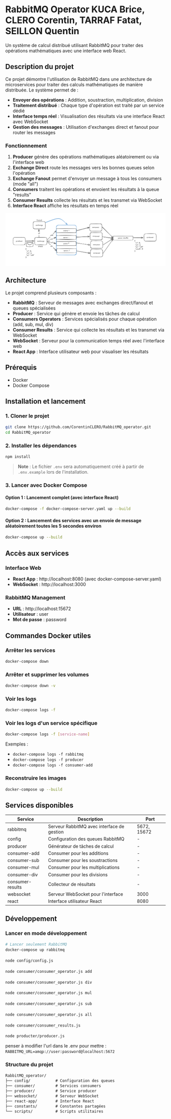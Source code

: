 # RabbitMQ Operator KUCA Brice, CLERO Corentin, TARRAF Fatat, SEILLON Quentin

Un système de calcul distribué utilisant RabbitMQ pour traiter des opérations mathématiques avec une interface web React.

## Description du projet

Ce projet démontre l'utilisation de RabbitMQ dans une architecture de microservices pour traiter des calculs mathématiques de manière distribuée. Le système permet de :

- **Envoyer des opérations** : Addition, soustraction, multiplication, division
- **Traitement distribué** : Chaque type d'opération est traité par un service dédié
- **Interface temps réel** : Visualisation des résultats via une interface React avec WebSocket
- **Gestion des messages** : Utilisation d'exchanges direct et fanout pour router les messages

### Fonctionnement

1. **Producer** génère des opérations mathématiques aléatoirement ou via l'interface web
2. **Exchange Direct** route les messages vers les bonnes queues selon l'opération
3. **Exchange Fanout** permet d'envoyer un message à tous les consumers (mode "all")
4. **Consumers** traitent les opérations et envoient les résultats à la queue "results"
5. **Consumer Results** collecte les résultats et les transmet via WebSocket
6. **Interface React** affiche les résultats en temps réel

![](image.png)

## Architecture

Le projet comprend plusieurs composants :

- **RabbitMQ** : Serveur de messages avec exchanges direct/fanout et queues spécialisées
- **Producer** : Service qui génère et envoie les tâches de calcul
- **Consumers Operators** : Services spécialisés pour chaque opération (add, sub, mul, div)
- **Consumer Results** : Service qui collecte les résultats et les transmet via WebSocket
- **WebSocket** : Serveur pour la communication temps réel avec l'interface web
- **React App** : Interface utilisateur web pour visualiser les résultats

## Prérequis

- Docker
- Docker Compose

## Installation et lancement

### 1. Cloner le projet

```bash
git clone https://github.com/CorentinCLERO/RabbitMQ_operator.git
cd RabbitMQ_operator
```

### 2. Installer les dépendances

```bash
npm install
```

> **Note** : Le fichier `.env` sera automatiquement créé à partir de `.env.example` lors de l'installation.

### 3. Lancer avec Docker Compose

#### Option 1 : Lancement complet (avec interface React)

```bash
docker-compose -f docker-compose-server.yaml up --build
```

#### Option 2 : Lancement des services avec un envoie de message aléatoirement toutes les 5 secondes environ

```bash
docker-compose up --build
```

## Accès aux services

### Interface Web

- **React App** : http://localhost:8080 (avec docker-compose-server.yaml)
- **WebSocket** : http://localhost:3000

### RabbitMQ Management

- **URL** : http://localhost:15672
- **Utilisateur** : user
- **Mot de passe** : password

## Commandes Docker utiles

### Arrêter les services

```bash
docker-compose down
```

### Arrêter et supprimer les volumes

```bash
docker-compose down -v
```

### Voir les logs

```bash
docker-compose logs -f
```

### Voir les logs d'un service spécifique

```bash
docker-compose logs -f [service-name]
```

Exemples :

- `docker-compose logs -f rabbitmq`
- `docker-compose logs -f producer`
- `docker-compose logs -f consumer-add`

### Reconstruire les images

```bash
docker-compose up --build
```

## Services disponibles

| Service          | Description                                | Port        |
| ---------------- | ------------------------------------------ | ----------- |
| rabbitmq         | Serveur RabbitMQ avec interface de gestion | 5672, 15672 |
| config           | Configuration des queues RabbitMQ          | -           |
| producer         | Générateur de tâches de calcul             | -           |
| consumer-add     | Consumer pour les additions                | -           |
| consumer-sub     | Consumer pour les soustractions            | -           |
| consumer-mul     | Consumer pour les multiplications          | -           |
| consumer-div     | Consumer pour les divisions                | -           |
| consumer-results | Collecteur de résultats                    | -           |
| websocket        | Serveur WebSocket pour l'interface         | 3000        |
| react            | Interface utilisateur React                | 8080        |

## Développement

### Lancer en mode développement

```bash
# Lancer seulement RabbitMQ
docker-compose up rabbitmq

node config/config.js

node consumer/consumer_operator.js add

node consumer/consumer_operator.js div

node consumer/consumer_operator.js mul

node consumer/consumer_operator.js sub

node consumer/consumer_operator.js all

node consumer/consumer_results.js

node producter/producer.js

```

penser à modifier l'url dans le .env pour mettre : `RABBITMQ_URL=amqp://user:password@localhost:5672`

### Structure du projet

```
RabbitMQ_operator/
├── config/           # Configuration des queues
├── consumer/         # Services consumers
├── producer/         # Service producer
├── websocket/        # Serveur WebSocket
├── react-app/        # Interface React
├── constants/        # Constantes partagées
└── scripts/          # Scripts utilitaires
```
